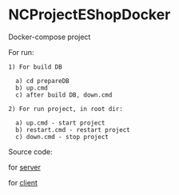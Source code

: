 # NCProjectEShopDocker
Docker-compose project

For run:

    1) For build DB

      a) cd prepareDB
      b) up.cmd
      c) after build DB, down.cmd
      
    2) For run project, in root dir: 
          
      a) up.cmd - start project
      b) restart.cmd - restart project
      c) down.cmd - stop project
      
      
Source code:

  for [server](https://github.com/ValentynChepiha/NCProjectEShop/)
    
  for [client](https://github.com/ValentynChepiha/NCProjectEShopClient/) 
       
